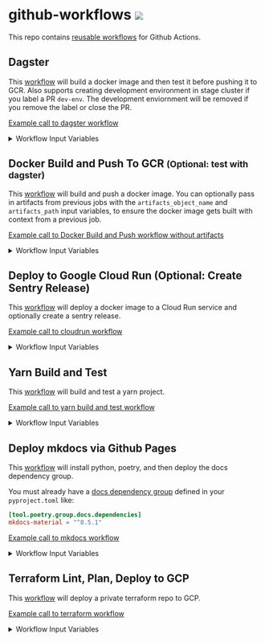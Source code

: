 # github-workflows <a href="https://github.com/20treeAI/github-workflows/releases"><img src="https://img.shields.io/github/v/release/20treeAI/github-workflows?style=plastic&labelColor=484848&color=3CA324&logo=GitHub&logoColor=white"></a>

This repo contains [reusable workflows](https://docs.github.com/en/actions/learn-github-actions/reusing-workflows) for Github Actions.

## Dagster

This [workflow](./.github/workflows/dagster.yml) will build a docker image and then test it before pushing it to GCR. Also supports creating development environment in stage cluster if you label a PR `dev-env`. The development enviornment will be removed if you remove the label or close the PR.

[Example call to dagster workflow](./examples/dagster.yml)

<details>
  <summary>Workflow Input Variables</summary>

| name                               | description                                                                     |  type  | default      | required |
| :--------------------------------- | :------------------------------------------------------------------------------ | :----: | :----------- | :------: |
| image_name                         | Docker image name                                                               | string | None         |   true   |
| branch                             | Git branch used for tagging incremental builds of the Docker image              | string | main         |  false   |
| gcp_project                        | GCP project where GCR/GKE are located for storing/deploying built Docker images | string | None         |   true   |
| gcp_location                       | Location where GKE is located for storing built Docker images                   | string | europe-west4 |  false   |
| cluster_name                       | K8s cluster name on which Dagster jobs are deployed to                          | string | None         |   true   |
| stage_cluster_name                 | K8s stage cluster name on which Dagster jobs are deployed to                    | string | None         |   true   |
| stage_cluster_domain               | FQDN for URL for cluster running dagster                                        | string | None         |   true   |
| stage_auth_domain                  | FQDN for authentication URL for cluster running dagster                         | string | None         |   true   |
| stage_dagster_service_account_name | Development K8s cluster name on which Dagster jobs are deployed to              | string | None         |   true   |
| dagster_version                    | Version of dagster to deploy helm chart for                                     | string | '0.15.10'    |  false   |

#### Input Secrets

These are the GitHub repo secrets you must create ahead of time!

| name                      | description                                                | required |
| :------------------------ | :--------------------------------------------------------- | :------: |
| SSH_KEY                   | SSH key used to access private repos during the build      |   true   |
| GCR_RW_SERVICEACCOUNT_KEY | GCR service account credentials to push/pull Docker images |   true   |

</details>

## Docker Build and Push To GCR <small>(Optional: test with dagster)</small>

This [workflow](./.github/workflows/docker_build_push.yml) will build and push a docker image. You can optionally pass in artifacts from previous jobs with the `artifacts_object_name` and `artifacts_path` input variables, to ensure the docker image gets built with context from a previous job.

[Example call to Docker Build and Push workflow without artifacts](./examples/docker_build_push.yml)

<details>
  <summary>Workflow Input Variables</summary>

| name                  | description                                                                   |  type   | default  | required |
| :-------------------- | :---------------------------------------------------------------------------- | :-----: | :------- | :------: |
| image_name            | Docker image name                                                             | string  | None     |   true   |
| branch                | Git branch used for tagging incremental builds of the Docker image            | string  | main     |   true   |
| gcp_project           | GCP project where GCR is located for storing built Docker images              | string  | None     |   true   |
| artifacts_object_name | Name of the artifacts object to pass to docker build job                      | string  | None     |  false   |
| artifacts_path        | Path to use for the artifacts object                                          | string  | `build/` |  false   |
| test_dagster          | whether or not to test docker image for dagster compatibility                 | boolean | false    |  false   |
| skip_image_push       | whether to skip image push (so that you can test image build without pushing) | boolean | false    |  false   |

#### Input Secrets

These are the GitHub repo secrets you must create ahead of time!

| name                      | description                                                | required |
| :------------------------ | :--------------------------------------------------------- | :------: |
| SSH_KEY                   | SSH key used to access private repos during the build      |   true   |
| GCR_RW_SERVICEACCOUNT_KEY | GCR service account credentials to push/pull Docker images |   true   |

</details>

## Deploy to Google Cloud Run (Optional: Create Sentry Release)

This [workflow](./.github/workflows/cloudrun_deploy_optional_sentry.yml) will deploy a docker image to a Cloud Run service and optionally create a sentry release.

[Example call to cloudrun workflow](./examples/cloudrun_deploy_optional_sentry.yml)

<details>
  <summary>Workflow Input Variables</summary>

| name           | description                                                      |  type   | default        | required |
| :------------- | :--------------------------------------------------------------- | :-----: | :------------- | :------: |
| gcp_project    | GCP project where GCR is located for storing built Docker images | string  | None           |   true   |
| region         | Region to deploy cloudrun app and docker image                   | string  | `europe-west4` |  false   |
| image_name     | Docker image name                                                | string  | None           |   true   |
| image_tag      | Name of Tag for Docker image                                     | string  | None           |  false   |
| service_name   | Name of service to update in Cloud Run                           | string  | None           |   true   |
| sentry_release | Whether or not to create a Sentry release for the this project   | boolean | false          |  false   |
| environment    | Environment to deploy to: stage or prod                          | string  | None           |   true   |

#### Input Secrets

These are the GitHub repo secrets you must create ahead of time!

| name                                 | description                                        | required |
| :----------------------------------- | :------------------------------------------------- | :------: |
| CLOUDRUN_DEPLOYER_SERVICEACCOUNT_KEY | GCP Service Account key for the cloud run deployer |   true   |
| SENTRY_AUTH_TOKEN                    | Token for sentry authentication                    |  false   |

</details>

## Yarn Build and Test

This [workflow](./.github/workflows/yarn_build_test.yml) will build and test a yarn project.

[Example call to yarn build and test workflow](./examples/yarn_build_test.yml)

<details>
  <summary>Workflow Input Variables</summary>

#### Input Secrets

These are the GitHub repo secrets you must create ahead of time!

| name                         | description                                             | required |
| :--------------------------- | :------------------------------------------------------ | :------: |
| REACT_APP_MAPBOX_TOKEN_STAGE | stage mapbox token secret needed at build time for yarn |  false   |
| REACT_APP_MAPBOX_TOKEN_PROD  | prod mapbox token secret needed at build time for yarn  |  false   |

</details>

## Deploy mkdocs via Github Pages

This [workflow](./.github/workflows/deploy_mkdocs.yml) will install python, poetry, and then deploy the docs dependency group.

You must already have a [docs dependency group](https://python-poetry.org/docs/managing-dependencies/#optional-groups) defined in your `pyproject.toml` like:

```toml
[tool.poetry.group.docs.dependencies]
mkdocs-material = "^8.5.1"
```

[Example call to mkdocs workflow](./examples/deploy_mkdocs.yml)

<details>
  <summary>Workflow Input Variables</summary>

| name           | description                      |  type  | default | required |
| :------------- | :------------------------------- | :----: | :------ | :------: |
| python_version | version of python you'd like use | string | '3.10'  |  false   |
| poetry_version | version of poetry you'd like use | string | '1.4.1' |  false   |

</details>


## Terraform Lint, Plan, Deploy to GCP
This [workflow](./.github/workflows/terraform.yml) will deploy a private terraform repo to GCP.

[Example call to terraform workflow](./examples/terraform.yml)

<details>
  <summary>Workflow Input Variables</summary>

| name                | description                                                       | type    | default        | required | 
|:-------------------:|:------------------------------------------------------------------|:-------:|:---------------|:--------:|
| terraform_workspace | The terraform workspace you'd like to plan and deploy changes to  | string  | None           | true     |

#### Input Secrets
These are the GitHub repo secrets you must create ahead of time!

| name                             | description                                                | required  | 
|:--------------------------------:|:-----------------------------------------------------------|:---------:|
| SSH_KEY                          | SSH key used to access private repos during the build      | true      |
| GCP_TERRAFORM_SERVICE_ACCOUNT_KEY| service account credentials to deploy your terraform infra | true      |

</details>
